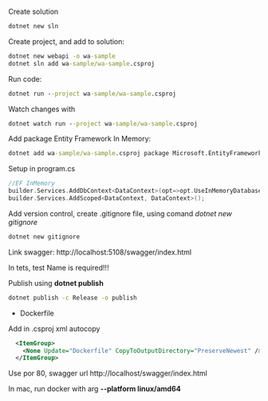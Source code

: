 Create solution

```cmd
dotnet new sln
```

Create project, and add to solution:

```cmd
dotnet new webapi -o wa-sample
dotnet sln add wa-sample/wa-sample.csproj
```

Run code:

```cmd
dotnet run --project wa-sample/wa-sample.csproj
```

Watch changes with

```cmd
dotnet watch run --project wa-sample/wa-sample.csproj
```

Add package Entity Framework In Memory:
```cmd
dotnet add wa-sample/wa-sample.csproj package Microsoft.EntityFrameworkCore.InMemory
```

Setup in program.cs

```c
//EF InMemory
builder.Services.AddDbContext<DataContext>(opt=>opt.UseInMemoryDatabase ("Database"));
builder.Services.AddScoped<DataContext, DataContext>();
```

Add version control, create .gitignore file, using comand *dotnet new gitignore*

```cmd
dotnet new gitignore
```


Link swagger: http://localhost:5108/swagger/index.html


In tets, test Name is required!!!

Publish using **dotnet publish**

```cmd
dotnet publish -c Release -o publish
```

* Dockerfile 

Add in .csproj xml autocopy

```xml
  <ItemGroup>
    <None Update="Dockerfile" CopyToOutputDirectory="PreserveNewest" />
  </ItemGroup>
```

Use por 80, swagger url http://localhost/swagger/index.html

In mac, run docker with arg **--platform linux/amd64**